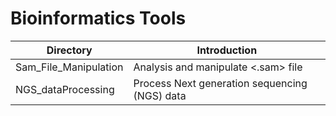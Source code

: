# Bioinformatics Tools
Directory | Introduction
----------|-------------
Sam_File_Manipulation| Analysis and manipulate <.sam> file
NGS_dataProcessing| Process Next generation sequencing (NGS) data
